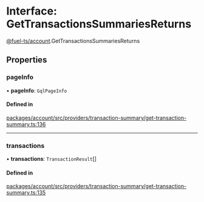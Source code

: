 # Interface: GetTransactionsSummariesReturns

[@fuel-ts/account](/api/Account/index.md).GetTransactionsSummariesReturns

## Properties

### pageInfo

• **pageInfo**: `GqlPageInfo`

#### Defined in

[packages/account/src/providers/transaction-summary/get-transaction-summary.ts:136](https://github.com/FuelLabs/fuels-ts/blob/8c34efed/packages/account/src/providers/transaction-summary/get-transaction-summary.ts#L136)

___

### transactions

• **transactions**: `TransactionResult`[]

#### Defined in

[packages/account/src/providers/transaction-summary/get-transaction-summary.ts:135](https://github.com/FuelLabs/fuels-ts/blob/8c34efed/packages/account/src/providers/transaction-summary/get-transaction-summary.ts#L135)
